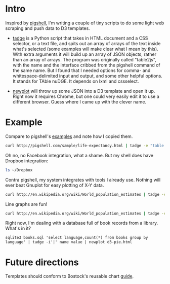 # Intro

Inspired by [pigshell](http://pigshell.com/), I'm writing a couple of tiny scripts to do some light web scraping
and push data to D3 templates.

- [tadge](bin/tadge) is a Python script that takes in HTML document and a CSS selector, or a text file, and spits out an array of arrays of the text inside what's selected (some examples will make clear what I mean by this).
With extra arguments it will build up an array of JSON objects, rather than an array of arrays.
The program was originally called "table2js", with the name and the interface cribbed from the pigshell command of the same name. 
But I found that I needed options for comma- and whitespace-delimited input and output, and some other helpful options.
It stands for TAble nuDGE. 
It depends on lxml and cssselect.

- [newplot](bin/newplot) will throw up some JSON into a D3 template and open it up.
Right now it requires Chrome, but one could very easily edit it to use a different browser.
Guess where I came up with the clever name.

# Example

Compare to pigshell's [examples](http://pigshell.com/v/0.6.2/doc/README.html) and note how I copied them.

```bash
curl http://pigshell.com/sample/life-expectancy.html | tadge -e "table.wikitable tr" foo country data | newplot d3-worldmap1.html
```

Oh no, no Facebook integration, what a shame. But my shell does have Dropbox integration:

```bash
ls ~/Dropbox
```

Contra pigshell, my system integrates with tools I already use. Nothing will ever beat Gnuplot for easy plotting of X-Y data.

```bash
curl http://en.wikipedia.org/wiki/World_population_estimates | tadge -e "table.wikitable tr" -fs -n 0,3 -c' ' |  gnuplot -e "plot '-'
```

Line graphs are fun!

```bash
curl http://en.wikipedia.org/wiki/World_population_estimates | tadge -e "table.wikitable tr" -fs -n 0,3 | newplot d3-linegraph.html
```

Right now, I'm dealing with a database full of book records from a library. What's in it?

```
sqlite3 books.sql 'select language,count(*) from books group by language' | tadge -i'|' name value | newplot d3-pie.html
```

# Future directions

Templates should conform to Bostock's reusable chart [guide](http://bost.ocks.org/mike/chart/).
